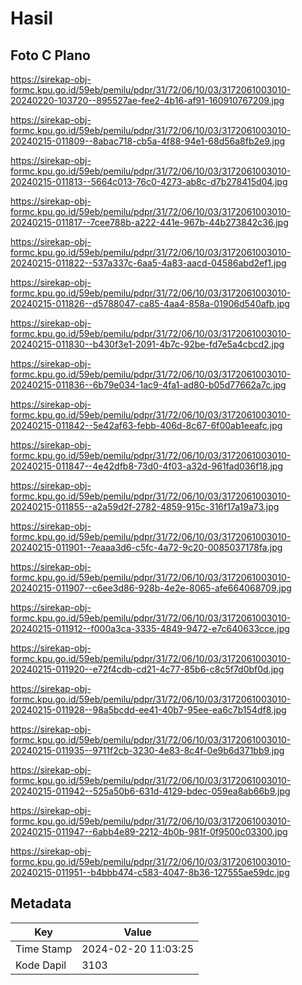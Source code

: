 # Hasil

## Foto C Plano

https://sirekap-obj-formc.kpu.go.id/59eb/pemilu/pdpr/31/72/06/10/03/3172061003010-20240220-103720--895527ae-fee2-4b16-af91-160910767209.jpg

https://sirekap-obj-formc.kpu.go.id/59eb/pemilu/pdpr/31/72/06/10/03/3172061003010-20240215-011809--8abac718-cb5a-4f88-94e1-68d56a8fb2e9.jpg

https://sirekap-obj-formc.kpu.go.id/59eb/pemilu/pdpr/31/72/06/10/03/3172061003010-20240215-011813--5664c013-76c0-4273-ab8c-d7b278415d04.jpg

https://sirekap-obj-formc.kpu.go.id/59eb/pemilu/pdpr/31/72/06/10/03/3172061003010-20240215-011817--7cee788b-a222-441e-967b-44b273842c36.jpg

https://sirekap-obj-formc.kpu.go.id/59eb/pemilu/pdpr/31/72/06/10/03/3172061003010-20240215-011822--537a337c-6aa5-4a83-aacd-04586abd2ef1.jpg

https://sirekap-obj-formc.kpu.go.id/59eb/pemilu/pdpr/31/72/06/10/03/3172061003010-20240215-011826--d5788047-ca85-4aa4-858a-01906d540afb.jpg

https://sirekap-obj-formc.kpu.go.id/59eb/pemilu/pdpr/31/72/06/10/03/3172061003010-20240215-011830--b430f3e1-2091-4b7c-92be-fd7e5a4cbcd2.jpg

https://sirekap-obj-formc.kpu.go.id/59eb/pemilu/pdpr/31/72/06/10/03/3172061003010-20240215-011836--6b79e034-1ac9-4fa1-ad80-b05d77662a7c.jpg

https://sirekap-obj-formc.kpu.go.id/59eb/pemilu/pdpr/31/72/06/10/03/3172061003010-20240215-011842--5e42af63-febb-406d-8c67-6f00ab1eeafc.jpg

https://sirekap-obj-formc.kpu.go.id/59eb/pemilu/pdpr/31/72/06/10/03/3172061003010-20240215-011847--4e42dfb8-73d0-4f03-a32d-961fad036f18.jpg

https://sirekap-obj-formc.kpu.go.id/59eb/pemilu/pdpr/31/72/06/10/03/3172061003010-20240215-011855--a2a59d2f-2782-4859-915c-316f17a19a73.jpg

https://sirekap-obj-formc.kpu.go.id/59eb/pemilu/pdpr/31/72/06/10/03/3172061003010-20240215-011901--7eaaa3d6-c5fc-4a72-9c20-0085037178fa.jpg

https://sirekap-obj-formc.kpu.go.id/59eb/pemilu/pdpr/31/72/06/10/03/3172061003010-20240215-011907--c6ee3d86-928b-4e2e-8065-afe664068709.jpg

https://sirekap-obj-formc.kpu.go.id/59eb/pemilu/pdpr/31/72/06/10/03/3172061003010-20240215-011912--f000a3ca-3335-4849-9472-e7c640633cce.jpg

https://sirekap-obj-formc.kpu.go.id/59eb/pemilu/pdpr/31/72/06/10/03/3172061003010-20240215-011920--e72f4cdb-cd21-4c77-85b6-c8c5f7d0bf0d.jpg

https://sirekap-obj-formc.kpu.go.id/59eb/pemilu/pdpr/31/72/06/10/03/3172061003010-20240215-011928--98a5bcdd-ee41-40b7-95ee-ea6c7b154df8.jpg

https://sirekap-obj-formc.kpu.go.id/59eb/pemilu/pdpr/31/72/06/10/03/3172061003010-20240215-011935--9711f2cb-3230-4e83-8c4f-0e9b6d371bb9.jpg

https://sirekap-obj-formc.kpu.go.id/59eb/pemilu/pdpr/31/72/06/10/03/3172061003010-20240215-011942--525a50b6-631d-4129-bdec-059ea8ab66b9.jpg

https://sirekap-obj-formc.kpu.go.id/59eb/pemilu/pdpr/31/72/06/10/03/3172061003010-20240215-011947--6abb4e89-2212-4b0b-981f-0f9500c03300.jpg

https://sirekap-obj-formc.kpu.go.id/59eb/pemilu/pdpr/31/72/06/10/03/3172061003010-20240215-011951--b4bbb474-c583-4047-8b36-127555ae59dc.jpg


## Metadata

| Key        | Value               |
| ---------- | ------------------- |
| Time Stamp | 2024-02-20 11:03:25 |
| Kode Dapil | 3103                |



